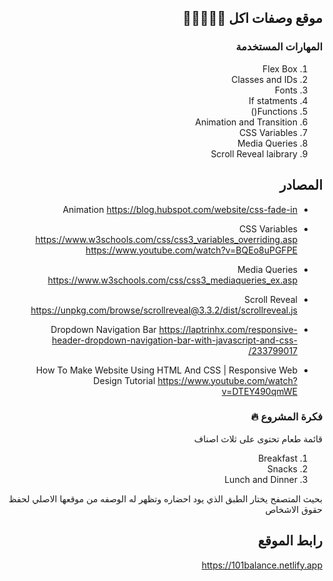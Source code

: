 <div dir="rtl">

## موقع وصفات اكل  🍗🥩🥞👩‍🍳 

### المهارات المستخدمة
1. Flex Box
2. Classes and IDs
3. Fonts
4. If statments
5. Functions()
6. Animation and Transition
7. CSS Variables 
8. Media Queries    
9. Scroll Reveal laibrary  


## المصادر 

- Animation
https://blog.hubspot.com/website/css-fade-in

- CSS Variables 
https://www.w3schools.com/css/css3_variables_overriding.asp
https://www.youtube.com/watch?v=BQEo8uPGFPE

- Media Queries
https://www.w3schools.com/css/css3_mediaqueries_ex.asp

-  Scroll Reveal
https://unpkg.com/browse/scrollreveal@3.3.2/dist/scrollreveal.js

- Dropdown Navigation Bar
https://laptrinhx.com/responsive-header-dropdown-navigation-bar-with-javascript-and-css-233799017/

- How To Make Website Using HTML And CSS | Responsive Web Design Tutorial 
https://www.youtube.com/watch?v=DTEY490qmWE



### فكرة المشروع 🔥
قائمة طعام تحتوى على ثلاث اصناف 
1. Breakfast
2. Snacks
3. Lunch and Dinner

بحيث المتصفح يختار الطبق الذي يود احضاره وتظهر له الوصفه من موقعها الاصلي لحفظ حقوق الاشخاص 
 


 ## رابط الموقع
https://101balance.netlify.app


 
